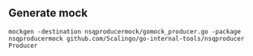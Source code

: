 ## Generate mock

```
mockgen -destination nsqproducermock/gomock_producer.go -package nsqproducermock github.com/Scalingo/go-internal-tools/nsqproducer Producer
```
